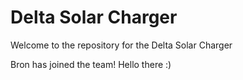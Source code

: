 # Delta Solar Charger

Welcome to the repository for the Delta Solar Charger

Bron has joined the team! Hello there :)

